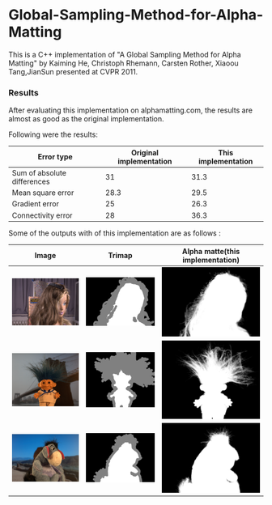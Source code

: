 # Global-Sampling-Method-for-Alpha-Matting
This is a C++ implementation of "A Global Sampling Method for Alpha Matting" by Kaiming He, Christoph Rhemann, Carsten Rother, Xiaoou Tang,JianSun presented at CVPR 2011.

### Results ###

After evaluating this implementation on alphamatting.com, the results are almost as good as the original implementation.

Following were the results:

|     Error type              |      Original implementation    | This implementation  |
|     -----------             |      ------------------------   | -------------------  |  
| Sum of absolute differences |       31                        | 31.3                 |
| Mean square error           |       28.3                      | 29.5                 |
| Gradient error              |       25                        | 26.3                 |
| Connectivity error          |       28                        | 36.3                 |


Some of the outputs with of this implementation are as follows :

|    Image                    | Trimap                          | Alpha matte(this implementation)  |
|  --------------             | --------------                  | ------------------------          |
|![alt text](https://raw.githubusercontent.com/Nerdyvedi/GSOC-Opencv-matting/master/Global-Sampling-Method-for-Alpha-Matting/Input/doll.png "img1" ) |![alt text](https://raw.githubusercontent.com/Nerdyvedi/GSOC-Opencv-matting/master/Global-Sampling-Method-for-Alpha-Matting/Trimap/doll.png "trimap1" ) |![alt text](https://raw.githubusercontent.com/Nerdyvedi/GSOC-Opencv-matting/master/Global-Sampling-Method-for-Alpha-Matting/Results/doll.png "results1" ) |
|![alt text](https://raw.githubusercontent.com/Nerdyvedi/GSOC-Opencv-matting/master/Global-Sampling-Method-for-Alpha-Matting/Input/troll.png "img2" ) |![alt text](https://raw.githubusercontent.com/Nerdyvedi/GSOC-Opencv-matting/master/Global-Sampling-Method-for-Alpha-Matting/Trimap/troll.png "trimap2" ) |![alt text](https://raw.githubusercontent.com/Nerdyvedi/GSOC-Opencv-matting/master/Global-Sampling-Method-for-Alpha-Matting/Results/troll.png "results2" ) |
|![alt text](https://raw.githubusercontent.com/Nerdyvedi/GSOC-Opencv-matting/master/Global-Sampling-Method-for-Alpha-Matting/Input/donkey.png "img1" ) |![alt text](https://raw.githubusercontent.com/Nerdyvedi/GSOC-Opencv-matting/master/Global-Sampling-Method-for-Alpha-Matting/Trimap/donkey.png "trimap1" ) |![alt text](https://raw.githubusercontent.com/Nerdyvedi/GSOC-Opencv-matting/master/Global-Sampling-Method-for-Alpha-Matting/Results/donkey.png "results1" ) |

